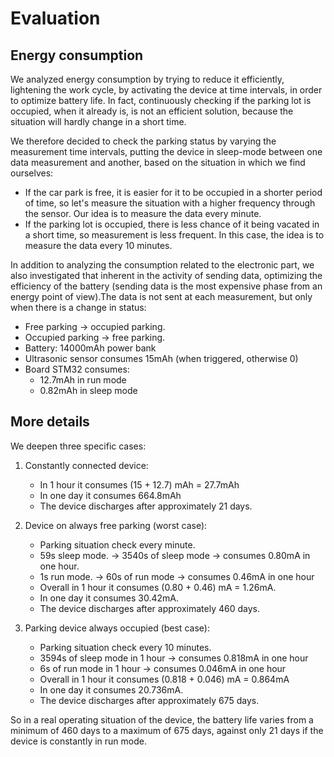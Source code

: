 # Evaluation

## Energy consumption

We analyzed energy consumption by trying to reduce it efficiently, lightening the work cycle, by activating the device at time intervals, in order to optimize battery life.
In fact, continuously checking if the parking lot is occupied, when it already is, is not an efficient solution, because  the situation will hardly change in a short time.

We therefore decided to check the parking status by varying the measurement time intervals, putting the device in sleep-mode between one data measurement and another, based on the situation in which we find ourselves:
- If the car park is free, it is easier for it to be occupied in a shorter period of time, so let's measure the situation with a higher frequency                             through the sensor.
  Our idea is to measure the data every minute.
- If the parking lot is occupied, there is less chance of it being vacated in a short time, so measurement is less frequent.
In this case, the idea is to measure the data every 10 minutes.

In addition to analyzing the consumption related to the  electronic part, we also investigated that inherent in the activity of sending data, optimizing the efficiency of the battery (sending data is the most expensive phase from an energy point of view).The data is not sent at each measurement, but only when there is a change in status:
- Free parking -> occupied parking.
- Occupied parking -> free parking.
- Battery: 14000mAh power bank
- Ultrasonic sensor consumes 15mAh (when triggered, otherwise 0)
- Board STM32 consumes:
  - 12.7mAh in run mode
  - 0.82mAh in sleep mode

## More details

We deepen three specific cases:

1) Constantly connected device:
   - In 1 hour it consumes (15 + 12.7) mAh = 27.7mAh
   - In one day it consumes 664.8mAh
   - The device discharges after approximately 21 days.

2) Device on always free parking (worst case):
   - Parking situation check every minute.
   - 59s sleep mode. -> 3540s of sleep mode -> consumes 0.80mA in one hour.
   - 1s run mode. -> 60s of run mode -> consumes 0.46mA in one hour
   - Overall in 1 hour it consumes (0.80 + 0.46) mA = 1.26mA.
   - In one day it consumes 30.42mA.
   - The device discharges after approximately 460 days.

3) Parking device always occupied (best case):
   - Parking situation check every 10 minutes.
   - 3594s of sleep mode in 1 hour -> consumes 0.818mA in one hour
   - 6s of run mode in 1 hour -> consumes 0.046mA in one hour
   - Overall in 1 hour it consumes (0.818 + 0.046) mA = 0.864mA
   - In one day it consumes 20.736mA.
   - The device discharges after approximately 675 days.

So in a real operating situation of the device, the battery life varies from a minimum of 460 days to a maximum of 675 days, against only 21 days if the device is constantly in run mode.





